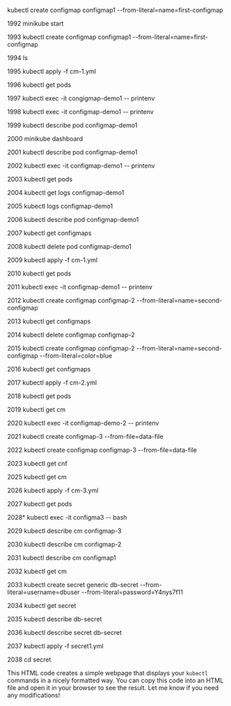 
kubectl create configmap configmap1 --from-literal=name=first-configmap


1992  minikube start


1993  kubectl create configmap configmap1 --from-literal=name=first-configmap

1994  ls


1995  kubectl apply -f cm-1.yml


1996  kubectl get pods


1997  kubectl exec -it congigmap-demo1 -- printenv


1998  kubectl exec -it configmap-demo1 -- printenv


1999  kubectl describe pod configmap-demo1


2000  minikube dashboard


2001  kubectl describe pod configmap-demo1


2002  kubectl exec -it configmap-demo1 -- printenv


2003  kubectl get pods


2004  kubectl get logs configmap-demo1


2005  kubectl logs configmap-demo1


2006  kubectl describe pod configmap-demo1


2007  kubectl get configmaps


2008  kubectl delete pod configmap-demo1


2009  kubectl apply -f cm-1.yml


2010  kubectl get pods


2011  kubectl exec -it configmap-demo1 -- printenv


2012  kubectl create configmap configmap-2 --from-literal=name=second-configmap



2013  kubectl get configmaps


2014  kubectl delete configmap configmap-2


2015  kubectl create configmap configmap-2 --from-literal=name=second-configmap --from-literal=color=blue


2016  kubectl get configmaps


2017  kubectl apply -f cm-2.yml



2018  kubectl get pods


2019  kubectl get cm


2020  kubectl exec -it configmap-demo-2 -- printenv


2021  kubectl create configmap-3 --from-file=data-file


2022  kubectl create configmap configmap-3 --from-file=data-file


2023  kubectl get cnf


2025  kubectl get cm


2026  kubectl apply -f cm-3.yml


2027  kubectl get pods


2028* kubectl exec -it configma3 -- bash


2029  kubectl describe cm configmap-3



2030  kubectl describe cm configmap-2


2031  kubectl describe cm configmap1


2032  kubectl get cm




2033  kubectl create secret generic db-secret --from-literal=username=dbuser --from-literal=password=Y4nys7f11




2034  kubectl get secret



2035  kubectl describe db-secret


2036  kubectl describe secret db-secret


2037  kubectl apply -f secret1.yml


2038  cd secret


This HTML code creates a simple webpage that displays your `kubectl` commands in a nicely formatted way. You can copy this code into an HTML file and open it in your browser to see the result. Let me know if you need any modifications!

